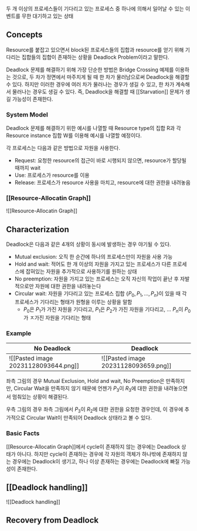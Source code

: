두 개 이상의 프로세스들이 기다리고 있는 프로세스 중 하나에 의해서 일어날 수 있는 이벤트를 무한 대기하고 있는 상태
## Concepts
Resource를 붙잡고 있으면서 block된 프로세스들의 집합과 resource를 얻기 위해 기다리는 집합들의 집합이 존재하는 상황을 Deadlock Problem이라고 말한다. 

Deadlock 문제를 해결하기 위해 가장 단순한 방법은 Bridge Crossing 예제를 이용하는 것으로, 두 차가 정면에서 마주치게 될 때 한 차가 물러남으로써 Deadlock을 해결할 수 있다. 하지만 이러한 경우에 여러 차가 물러나는 경우가 생길 수 있고, 한 차가 계속해서 물러나는 경우도 생길 수 있다. 즉, Deadlock을 해결할 때 [[Starvation]] 문제가 생길 가능성이 존재한다. 
### System Model
Deadlock 문제를 해결하기 위한 예시를 나열할 때 Resource type의 집합 R과 각 Resource instance 집합 W를 이용해 예시를 나열할 예정이다. 

각 프로세스는 다음과 같은 방법으로 자원을 사용한다. 
+ Request: 요청한 resource의 접근이 바로 시행되지 않으면, resource가 할당될 때까지 wait
+ Use: 프로세스가 resource를 이용
+ Release: 프로세스가 resource 사용을 마치고, resource에 대한 권한을 내려놓음
### [[Resource-Allocatin Graph]]
![[Resource-Allocatin Graph]]
## Characterization
Deadlock은 다음과 같은 4개의 상황이 동시에 발생하는 경우 야기될 수 있다.
+ Mutual exclusion: 오직 한 순간에 하나의 프로세스만이 자원을 사용 가능
+ Hold and wait: 적어도 한 개 이상의 자원을 가지고 있는 프로세스가 다른 프로세스에 잡혀있는 자원을 추가적으로 사용하기를 원하는 상태
+ No preemption: 자원을 가지고 있는 프로세스는 오직 자신의 작업이 끝난 후 자발적으로만 자원에 대한 권한을 내려놓는다
+ Circular wait: 자원을 기다리고 있는 프로세스 집합 $\{P_0, P_1, ... , P_n\}$이 있을 때 각 프로세스가 기다리는 형태가 원형을 이루는 상황을 말함
	+ $P_0$은 $P_1$가 가진 자원을 기다리고, $P_1$은 $P_2$가 가진 자원을 기다리고, ... $P_n$이 $P_0$가 ㅈ가진 자원을 기다리는 형태
### Example
| No Deadlock                          | Deadlock                             |
| ------------------------------------ | ------------------------------------ |
| ![[Pasted image 20231128093644.png]] | ![[Pasted image 20231128093659.png]] |

좌측 그림의 경우 Mutual Exclusion, Hold and wait, No Preemption은 만족하지만, Circular Wait을 만족하지 않기 때문에 언젠가 $P_3$이 $R_3$에 대한 권한을 내려놓으면서 멈춰있는 상황이 해결된다. 

우측 그림의 경우 좌측 그림에서 $P_3$이 $R_2$에 대한 권한을 요청한 경우인데, 이 경우에 추가적으로 Circular Wait이 만족되어 Deadlock 상태라고 볼 수 있다. 
### Basic Facts
[[Resource-Allocatin Graph]]에서 cycle이 존재하지 않는 경우에는 Deadlock 상태가 아니다. 하지만 cycle이 존재하는 경우에 각 자원의 객체가 하나밖에 존재하지 않는 경우에는 Deadlock이 생기고, 하나 이상 존재하는 경우에는 Deadlock에 빠질 가능성이 존재한다. 
## [[Deadlock handling]]
![[Deadlock handling]]
## Recovery from Deadlock
